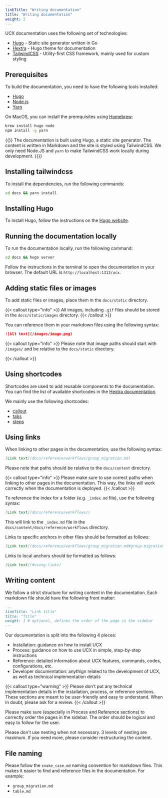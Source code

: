 ```yaml
---
linkTitle: "Writing documentation"
title: "Writing documentation"
weight: 2
---
```


UCX documentation uses the following set of technologies:

- [Hugo](https://gohugo.io/) - Static site generator written in Go
- [Hextra](https://imfing.github.io/hextra/) - Hugo theme for documentation
- [TailwindCSS](https://tailwindcss.com/) - Utility-first CSS framework, mainly used for custom styling


## Prerequisites

To build the documentation, you need to have the following tools installed:
- [Hugo](https://gohugo.io/getting-started/installing/)
- [Node.js](https://nodejs.org/en/download/)
- [Yarn](https://classic.yarnpkg.com/en/docs/install/)

On MacOS, you can install the prerequisites using [Homebrew](https://brew.sh/):

```bash
brew install hugo node
npm install -g yarn
```

{{<callout type="info">}}
The documentation is built using Hugo, a static site generator. The content is written in Markdown and the site is styled using TailwindCSS. We only need Node.JS and `yarn` to make TailwindCSS work locally during development.
{{</callout>}}

## Installing tailwindcss

To install the dependencies, run the following commands:

```bash
cd docs && yarn install
```

## Installing Hugo

To install Hugo, follow the instructions on the [Hugo website](https://gohugo.io/getting-started/installing/).

## Running the documentation locally

To run the documentation locally, run the following command:

```bash
cd docs && hugo server
```

Follow the instructions in the terminal to open the documentation in your browser. The default URL is `http://localhost:1313/ucx`.

## Adding static files or images

To add static files or images, place them in the `docs/static` directory. 

{{< callout type="info" >}}
All images, including `.gif` files should be stored in the `docs/static/images` directory.
{{< /callout >}}

You can reference them in your markdown files using the following syntax:

```markdown
![Alt text](/images/image.png)
```

{{< callout type="info" >}}
Please note that image paths should start with `/images/` and be relative to the `docs/static` directory.

{{< /callout >}}

## Using shortcodes

Shortcodes are used to add reusable components to the documentation. You can find the list of available shortcodes in the [Hextra documentation](https://imfing.github.io/hextra/docs/guide/shortcodes/).

We mainly use the following shortcodes:
- [callout](https://imfing.github.io/hextra/docs/guide/shortcodes/callout/)
- [tabs](https://imfing.github.io/hextra/docs/guide/shortcodes/tabs/)
- [steps](https://imfing.github.io/hextra/docs/guide/shortcodes/steps/)


## Using links

When linking to other pages in the documentation, use the following syntax:

```markdown
[Link text](docs/reference/workflows/group_migration.md)
```

Please note that paths should be relative to the `docs/content` directory.

{{< callout type="info" >}}
Please make sure to use correct paths when linking to other pages in the documentation. This way, the links will work correctly when the documentation is deployed.
{{< /callout >}}

To reference the index for a folder (e.g. `_index.md` file), use the following syntax:

```markdown
[Link text](docs/reference/workflows/)
```

This will link to the `_index.md` file in the `docs/content/docs/reference/workflows` directory.

Links to specific anchors in other files should be formatted as follows:

```markdown
[Link text](docs/reference/workflows/group_migration.md#group-migration-workflow)
```

Links to local anchors should be formatted as follows:

```markdown
[Link text](#using-links)
```



## Writing content

We follow a strict structure for writing content in the documentation. Each markdown file should have the following front matter:

```markdown
---
linkTitle: "Link title"
title: "Title"
weight: 1 # optional, defines the order of the page in the sidebar
---
```

Our documentation is split into the following 4 pieces:

- Installation: guidance on how to install UCX
- Process: guidance on how to use UCX in simple, step-by-step instructions
- Reference: detailed information about UCX features, commands, codes, configurations, etc.
- Developer documentation: anythign related to the development of UCX, as well as technical implementation details


{{< callout type="warning" >}}
Please don't put any technical implementation details in the installation, process, or reference sections. These sections are meant to be user-friendly and easy to understand.
When in doubt, please ask for a review.
{{< /callout >}}

Please make sure (especially in Process and Reference sections) to correctly order the pages in the sidebar. The order should be logical and easy to follow for the user.

Please don't use nesting when not necessary. 3 levels of nesting are maximum. If you need more, please consider restructuring the content.


## File naming

Please follow the `snake_case.md` naming convention for markdown files. This makes it easier to find and reference files in the documentation. For example:

- `group_migration.md`
- `table.md`

